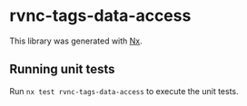 # rvnc-tags-data-access

This library was generated with [Nx](https://nx.dev).

## Running unit tests

Run `nx test rvnc-tags-data-access` to execute the unit tests.
